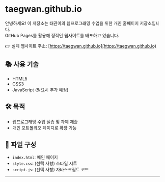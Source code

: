 # taegwan.github.io

안녕하세요! 이 저장소는 태관이의 웹프로그래밍 수업을 위한 개인 홈페이지 저장소입니다.  
GitHub Pages를 활용해 정적인 웹사이트를 배포하고 있습니다.

👉 실제 웹사이트 주소: [https://taegwan.github.io](https://taegwan.github.io)

## 📚 사용 기술
- HTML5
- CSS3
- JavaScript (필요시 추가 예정)

## 🛠️ 목적
- 웹프로그래밍 수업 실습 및 과제 제출
- 개인 포트폴리오 페이지로 확장 가능

## 📂 파일 구성
- `index.html`: 메인 페이지
- `style.css`: (선택 사항) 스타일 시트
- `script.js`: (선택 사항) 자바스크립트 코드

---
